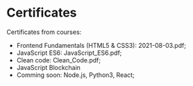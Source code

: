 # Certificates
Certificates from courses:

* Frontend Fundamentals (HTML5 & CSS3): 2021-08-03.pdf;
* JavaScript ES6: JavaScript_ES6.pdf;
* Clean code: Clean_Code.pdf; 
* JavaScript Blockchain
* Comming soon: Node.js, Python3, React;



  
